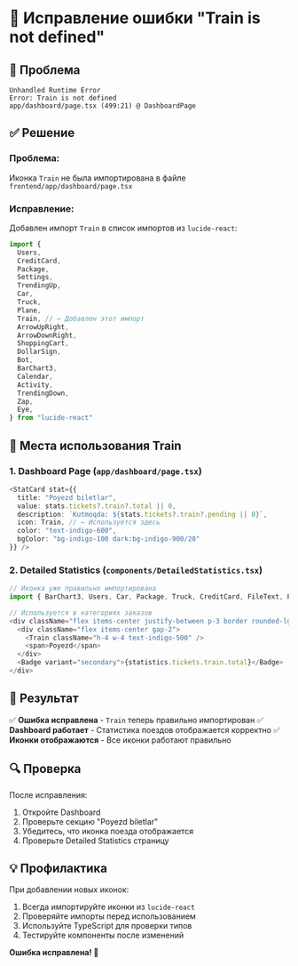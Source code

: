 # 🔧 Исправление ошибки "Train is not defined"

## 🐛 Проблема
```
Unhandled Runtime Error
Error: Train is not defined
app/dashboard/page.tsx (499:21) @ DashboardPage
```

## ✅ Решение

### **Проблема:**
Иконка `Train` не была импортирована в файле `frontend/app/dashboard/page.tsx`

### **Исправление:**
Добавлен импорт `Train` в список импортов из `lucide-react`:

```typescript
import {
  Users,
  CreditCard,
  Package,
  Settings,
  TrendingUp,
  Car,
  Truck,
  Plane,
  Train, // ← Добавлен этот импорт
  ArrowUpRight,
  ArrowDownRight,
  ShoppingCart,
  DollarSign,
  Bot,
  BarChart3,
  Calendar,
  Activity,
  TrendingDown,
  Zap,
  Eye,
} from "lucide-react"
```

## 📍 **Места использования Train**

### 1. **Dashboard Page** (`app/dashboard/page.tsx`)
```typescript
<StatCard stat={{ 
  title: "Poyezd biletlar", 
  value: stats.tickets?.train?.total || 0, 
  description: `Kutmoqda: ${stats.tickets?.train?.pending || 0}`, 
  icon: Train, // ← Используется здесь
  color: "text-indigo-600", 
  bgColor: "bg-indigo-100 dark:bg-indigo-900/20" 
}} />
```

### 2. **Detailed Statistics** (`components/DetailedStatistics.tsx`)
```typescript
// Иконка уже правильно импортирована
import { BarChart3, Users, Car, Package, Truck, CreditCard, FileText, Plane, Train, Star, TrendingUp, RefreshCw } from "lucide-react"

// Используется в категориях заказов
<div className="flex items-center justify-between p-3 border rounded-lg">
  <div className="flex items-center gap-2">
    <Train className="h-4 w-4 text-indigo-500" />
    <span>Poyezd</span>
  </div>
  <Badge variant="secondary">{statistics.tickets.train.total}</Badge>
</div>
```

## 🎯 **Результат**

✅ **Ошибка исправлена** - `Train` теперь правильно импортирован
✅ **Dashboard работает** - Статистика поездов отображается корректно
✅ **Иконки отображаются** - Все иконки работают правильно

## 🔍 **Проверка**

После исправления:
1. Откройте Dashboard
2. Проверьте секцию "Poyezd biletlar"
3. Убедитесь, что иконка поезда отображается
4. Проверьте Detailed Statistics страницу

## 💡 **Профилактика**

При добавлении новых иконок:
1. Всегда импортируйте иконки из `lucide-react`
2. Проверяйте импорты перед использованием
3. Используйте TypeScript для проверки типов
4. Тестируйте компоненты после изменений

**Ошибка исправлена! 🎉** 